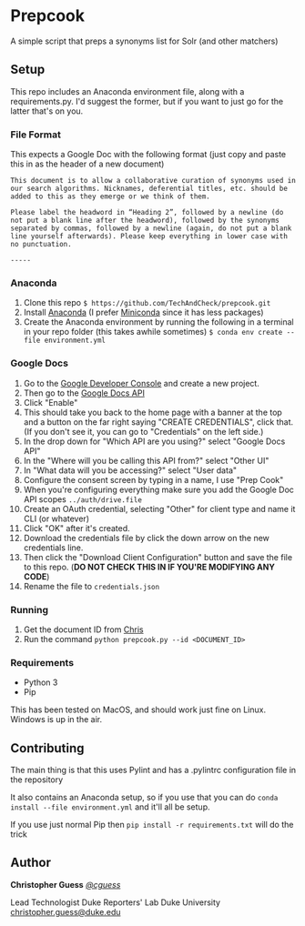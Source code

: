 # Prepcook
A simple script that preps a synonyms list for Solr (and other matchers)

## Setup

This repo includes an Anaconda environment file, along with a requirements.py. I'd suggest the former, but if you want to just go for the latter that's on you.

### File Format

This expects a Google Doc with the following format (just copy and paste this in as the header of a new document)

```
This document is to allow a collaborative curation of synonyms used in our search algorithms. Nicknames, deferential titles, etc. should be added to this as they emerge or we think of them.

Please label the headword in “Heading 2”, followed by a newline (do not put a blank line after the headword), followed by the synonyms separated by commas, followed by a newline (again, do not put a blank line yourself afterwards). Please keep everything in lower case with no punctuation.

-----
```

### Anaconda

1. Clone this repo ```$ https://github.com/TechAndCheck/prepcook.git```
1. Install [Anaconda](https://docs.conda.io/projects/conda/en/latest/user-guide/install/index.html) (I prefer [Miniconda](https://docs.conda.io/en/latest/miniconda.html) since it has less packages)
1. Create the Anaconda environment by running the following in a terminal in your repo folder (this takes awhile sometimes) ```$ conda env create --file environment.yml```

### Google Docs

1. Go to the [Google Developer Console](https://console.developers.google.com/) and create a new project.
1. Then go to the [Google Docs API](https://console.developers.google.com/apis/library/docs.googleapis.com)
1. Click "Enable"
1. This should take you back to the home page with a banner at the top and a button on the far right saying "CREATE CREDENTIALS", click that. (If you don't see it, you can go to "Credentials" on the left side.)
1. In the drop down for "Which API are you using?" select "Google Docs API"
1. In the "Where will you be calling this API from?" select "Other UI"
1. In "What data will you be accessing?" select "User data"
1. Configure the consent screen by typing in a name, I use "Prep Cook"
1. When you're configuring everything make sure you add the Google Doc API scopes `../auth/drive.file `
1. Create an OAuth credential, selecting "Other" for client type and name it CLI (or whatever)
1. Click "OK" after it's created.
1. Download the credentials file by click the down arrow on the new credentials line.
1. Then click the "Download Client Configuration" button and save the file to this repo. (**DO NOT CHECK THIS IN IF YOU'RE MODIFYING ANY CODE**)
1. Rename the file to `credentials.json`

### Running

1. Get the document ID from [Chris](@cguess)
1. Run the command `python prepcook.py --id <DOCUMENT_ID>`

### Requirements

- Python 3
- Pip

This has been tested on MacOS, and should work just fine on Linux. Windows is up in the air.

## Contributing

The main thing is that this uses Pylint and has a .pylintrc configuration file in the repository

It also contains an Anaconda setup, so if you use that you can do `conda install --file environment.yml` and it'll all be setup.

If you use just normal Pip then `pip install -r requirements.txt` will do the trick

## Author

**Christopher Guess**
_[@cguess](https://www.twitter.com/cguess)_

Lead Technologist
Duke Reporters' Lab
Duke University
[christopher.guess@duke.edu](mailto:christopher.guess@duke.edu)
